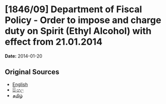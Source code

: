 # [1846/09] Department of Fiscal Policy - Order to impose and charge duty on Spirit (Ethyl Alcohol) with effect from 21.01.2014

**Date:** 2014-01-20

## Original Sources

- [English](https://documents.gov.lk/view/extra-gazettes/2014/1/1846-09_E.pdf)
- [සිංහල](https://documents.gov.lk/view/extra-gazettes/2014/1/1846-09_S.pdf)
- [தமிழ்](https://documents.gov.lk/view/extra-gazettes/2014/1/1846-09_T.pdf)

